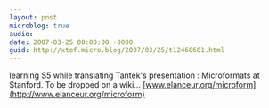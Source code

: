 ```yaml
---
layout: post
microblog: true
audio: 
date: 2007-03-25 00:00:00 -0000
guid: http://xtof.micro.blog/2007/03/25/t12468601.html
---
```

learning S5 while translating Tantek's presentation : Microformats at Stanford. To be dropped on a wiki... [www.elanceur.org/microform](http://www.elanceur.org/microform)
